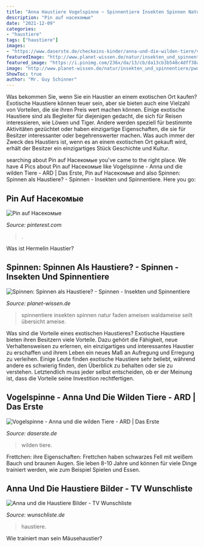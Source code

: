 ```yaml
---
title: "Anna Haustiere Vogelspinne ~ Spinnentiere Insekten Spinnen Natur Faden Ameisen Waldameise Seilt übersicht Ameise"
description: "Pin auf насекомые"
date: "2021-12-09"
categories:
- "haustiere"
tags: ["haustiere"]
images:
- "https://www.daserste.de/checkeins-kinder/anna-und-die-wilden-tiere/videos/anna-hat-eine-vogelspinne-auf-der-hand-100~_v-varl_db038b.jpg"
featuredImage: "http://www.planet-wissen.de/natur/insekten_und_spinnentiere/pwdb_themenkomplexe136~_v-gseaclassicxl.jpg"
featured_image: "https://i.pinimg.com/236x/da/13/cb/da13cb3b548c4dff38a21441a3161930.jpg?nii=t"
image: "http://www.planet-wissen.de/natur/insekten_und_spinnentiere/pwdb_themenkomplexe136~_v-gseaclassicxl.jpg"
ShowToc: true
author: "Mr. Guy Schinner"
---
```



Was bekommen Sie, wenn Sie ein Haustier an einem exotischen Ort kaufen?
Exotische Haustiere können teuer sein, aber sie bieten auch eine Vielzahl von Vorteilen, die sie ihren Preis wert machen können. Einige exotische Haustiere sind als Begleiter für diejenigen gedacht, die sich für Reisen interessieren, wie Löwen und Tiger. Andere werden speziell für bestimmte Aktivitäten gezüchtet oder haben einzigartige Eigenschaften, die sie für Besitzer interessanter oder begehrenswerter machen. Was auch immer der Zweck des Haustiers ist, wenn es an einem exotischen Ort gekauft wird, erhält der Besitzer ein einzigartiges Stück Geschichte und Kultur.

	

		
searching about Pin auf Насекомые you've came to the right place. We have 4 Pics about Pin auf Насекомые like Vogelspinne - Anna und die wilden Tiere - ARD | Das Erste, Pin auf Насекомые and also Spinnen: Spinnen als Haustiere? - Spinnen - Insekten und Spinnentiere. Here you go:
		
    
## Pin Auf Насекомые

<img loading=lazy src="https://i.pinimg.com/236x/da/13/cb/da13cb3b548c4dff38a21441a3161930.jpg?nii=t" onerror="this.onerror=null;this.src='https://tse2.mm.bing.net/th?id=OIP.mvsPy5YyWe2lymVRFi6riAAAAA&amp;pid=15.1';" alt="Pin auf Насекомые">

_Source: pinterest.com_

>. 

	

Was ist Hermelin Haustier?

    
## Spinnen: Spinnen Als Haustiere? - Spinnen - Insekten Und Spinnentiere

<img loading=lazy src="http://www.planet-wissen.de/natur/insekten_und_spinnentiere/pwdb_themenkomplexe136~_v-gseaclassicxl.jpg" onerror="this.onerror=null;this.src='https://tse4.mm.bing.net/th?id=OIP.AKoz-wtVZOR2Of9GXzNYygAAAA&amp;pid=15.1';" alt="Spinnen: Spinnen als Haustiere? - Spinnen - Insekten und Spinnentiere">

_Source: planet-wissen.de_

>spinnentiere insekten spinnen natur faden ameisen waldameise seilt übersicht ameise. 

	

Was sind die Vorteile eines exotischen Haustieres?
Exotische Haustiere bieten ihren Besitzern viele Vorteile. Dazu gehört die Fähigkeit, neue Verhaltensweisen zu erlernen, ein einzigartiges und interessantes Haustier zu erschaffen und ihrem Leben ein neues Maß an Aufregung und Erregung zu verleihen. Einige Leute finden exotische Haustiere sehr beliebt, während andere es schwierig finden, den Überblick zu behalten oder sie zu verstehen. Letztendlich muss jeder selbst entscheiden, ob er der Meinung ist, dass die Vorteile seine Investition rechtfertigen.

    
## Vogelspinne - Anna Und Die Wilden Tiere - ARD | Das Erste

<img loading=lazy src="https://www.daserste.de/checkeins-kinder/anna-und-die-wilden-tiere/videos/anna-hat-eine-vogelspinne-auf-der-hand-100~_v-varl_db038b.jpg" onerror="this.onerror=null;this.src='https://tse2.mm.bing.net/th?id=OIP.laYBgljmFk0m-18wBelvAQHaEK&amp;pid=15.1';" alt="Vogelspinne - Anna und die wilden Tiere - ARD | Das Erste">

_Source: daserste.de_

>wilden tiere. 

	

Frettchen: ihre Eigenschaften: Frettchen haben schwarzes Fell mit weißem Bauch und braunen Augen. Sie leben 8-10 Jahre und können für viele Dinge trainiert werden, wie zum Beispiel Spielen und Essen.

    
## Anna Und Die Haustiere Bilder - TV Wunschliste

<img loading=lazy src="https://bilder.wunschliste.de/epg/f15/f1527b41a30102bcaa60723a2a0ea96bd7dbfd3f_b.jpg" onerror="this.onerror=null;this.src='https://tse4.mm.bing.net/th?id=OIP.cfOpML0nLfuC-F3Hw_OiXgHaE7&amp;pid=15.1';" alt="Anna und die Haustiere Bilder - TV Wunschliste">

_Source: wunschliste.de_

>haustiere. 

	

Wie trainiert man sein Mäusehaustier?

